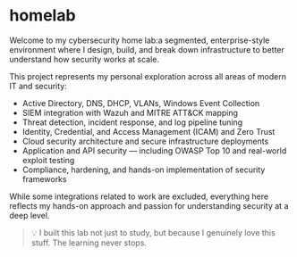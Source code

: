 # homelab

Welcome to my cybersecurity home lab:a segmented, enterprise-style environment where I design, build, and break down infrastructure to better understand how security works at scale.

This project represents my personal exploration across all areas of modern IT and security:

- Active Directory, DNS, DHCP, VLANs, Windows Event Collection
- SIEM integration with Wazuh and MITRE ATT&CK mapping
- Threat detection, incident response, and log pipeline tuning
- Identity, Credential, and Access Management (ICAM) and Zero Trust
- Cloud security architecture and secure infrastructure deployments
- Application and API security — including OWASP Top 10 and real-world exploit testing
- Compliance, hardening, and hands-on implementation of security frameworks

While some integrations related to work are excluded, everything here reflects my hands-on approach and passion for understanding security at a deep level.

> 💡 I built this lab not just to study, but because I genuinely love this stuff. The learning never stops.
